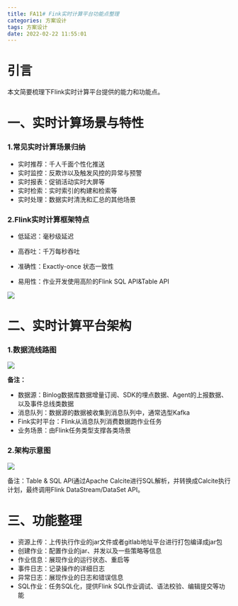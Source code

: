 ```yaml
---
title: FA11# Fink实时计算平台功能点整理
categories: 方案设计
tags: 方案设计
date: 2022-02-22 11:55:01
---
```




# 引言



本文简要梳理下Flink实时计算平台提供的能力和功能点。



# 一、实时计算场景与特性



### 1.常见实时计算场景归纳

* 实时推荐：千人千面个性化推送
* 实时监控：反欺诈以及触发风控的异常与预警
* 实时报表：促销活动实时大屏等
* 实时检索：实时索引的构建和检索等
* 实时处理：数据实时清洗和汇总的其他场景



### 2.Flink实时计算框架特点

* 低延迟：毫秒级延迟

* 高吞吐：千万每秒吞吐

* 准确性：Exactly-once 状态一致性

* 易用性：作业开发使用高阶的Flink SQL API&Table API

![](https://gitee.com/laoliangcode/md-picture/raw/master/img/20220206204329.png)



# 二、实时计算平台架构



### 1.数据流线路图

![](https://gitee.com/laoliangcode/md-picture/raw/master/img/Flink实时计算平台架构图.png)

**备注：** 

* 数据源：Binlog数据库数据增量订阅、SDK的埋点数据、Agent的上报数据、以及事件总线类数据
* 消息队列：数据源的数据被收集到消息队列中，通常选型Kafka
* Fink实时平台：Flink从消息队列消费数据跑作业任务
* 业务场景：由Flink任务类型支撑各类场景




### 2.架构示意图



![](https://gitee.com/laoliangcode/md-picture/raw/master/img/Flink架构图.png)

备注：Table & SQL API通过Apache Calcite进行SQL解析，并转换成Calcite执行计划，最终调用Flink DataStream/DataSet API。





# 三、功能整理



* 资源上传：上传执行作业的jar文件或者gitlab地址平台进行打包编译成jar包
* 创建作业：配置作业的jar、并发以及一些策略等信息
* 作业信息：展现作业的运行状态、重启等
* 事件日志：记录操作的详细日志
* 异常日志：展现作业的日志和错误信息
* SQL作业：任务SQL化，提供Flink SQL作业调试、语法校验、编辑提交等功能






